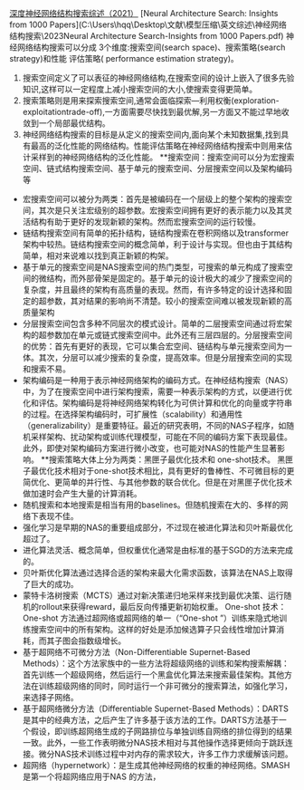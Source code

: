 [深度神经网络结构搜索综述（2021）](C:\Users\hqq\Desktop\文献\模型压缩\中文综述\_深度神经网络结构搜索综述.pdf)
[Neural Architecture Search: Insights from 1000 Papers](C:\Users\hqq\Desktop\文献\模型压缩\英文综述\神经网络结构搜索\2023Neural Architecture Search-Insights from 1000 Papers.pdf)
神经网络结构搜索可以分成 3个维度:搜索空间(search space)、搜索策略(search strategy)和性能 评估策略( performance estimation strategy)。
1. 搜索空间定义了可以表征的神经网络结构,在搜索空间的设计上嵌入了很多先验知识,这样可以一定程度上减小搜索空间的大小,使搜索变得更简单。
2. 搜索策略则是用来探索搜索空间,通常会面临探索—利用权衡(exploration-exploitationtrade-off),一方面需要尽快找到最优解,另一方面又不能过早地收敛到一个局部最优结构。
3. 神经网络结构搜索的目标是从定义的搜索空间内,面向某个未知数据集,找到具有最高的泛化性能的网络结构。性能评估策略在神经网络结构搜索中则用来估计采样到的神经网络结构的泛化性能。
**搜索空间：搜索空间可以分为宏搜索空间、链式结构搜索空间、基于单元的搜索空间、分层搜索空间以及架构编码等
- 宏搜索空间可以被分为两类：首先是被编码在一个层级上的整个架构的搜索空间，其次是只关注宏级别的超参数。宏搜索空间拥有更好的表示能力以及其灵活结构有助于更好的发现新颖的架构。然而宏搜索空间的运行较慢。
- 链结构搜索空间有简单的拓扑结构，链结构搜索在卷积网络以及transformer架构中较热。链结构搜索空间的概念简单，利于设计与实现。但也由于其结构简单，相对来说难以找到真正新颖的构架。
- 基于单元的搜索空间是NAS搜索空间的热门类型，可搜索的单元构成了搜索空间的微结构，而外部骨架是固定的。基于单元的设计极大的减少了搜索空间的复杂度，并且最终的架构有高质量的表现。然而，有许多特定的设计选择和固定的超参数，其对结果的影响尚不清楚。较小的搜索空间难以被发现新颖的高质量架构
- 分层搜索空间包含多种不同层次的模式设计。简单的二层搜索空间通过将宏架构的超参数加在单元或链式搜索空间中。此外还有三层四层的。分层搜索空间的优势：首先有更好的表现，它可以集合宏空间、链结构与单元搜索空间为一体。其次，分层可以减少搜索的复杂度，提高效率。但是分层搜索空间的实现和搜索不易。
- 架构编码是一种用于表示神经网络架构的编码方式。在神经结构搜索（NAS）中，为了在搜索空间中进行架构搜索，需要一种表示架构的方式，以便进行优化和评估。架构编码是将神经网络架构转化为可供计算和优化的向量或字符串的过程。在选择架构编码时，可扩展性（scalability）和通用性（generalizability）是重要特征。最近的研究表明，不同的NAS子程序，如随机采样架构、扰动架构或训练代理模型，可能在不同的编码方案下表现最佳。此外，即使对架构编码方案进行微小改变，也可能对NAS的性能产生显著影响。
**搜索策略大体上分为两类：黑匣子最优化技术和 one-shot技术。
黑匣子最优化技术相对于one-shot技术相比，具有更好的鲁棒性、不可微目标的更简优化、更简单的并行性、与其他参数的联合优化。但是在对黑匣子优化技术做加速时会产生大量的计算消耗。
- 随机搜索和本地搜索是相当有用的baselines。但随机搜索在大的、多样的网络下表现不佳。
- 强化学习是早期的NAS的重要组成部分，不过现在被进化算法和贝叶斯最优化超过了。
- 进化算法灵活、概念简单，但权重优化通常是由标准的基于SGD的方法来完成的。
- 贝叶斯优化算法通过选择合适的架构来最大化需求函数，该算法在NAS上取得了巨大的成功。
- 蒙特卡洛树搜索（MCTS）通过对新决策递归地采样来找到最优决策、运行随机的rollout来获得reward，最后反向传播更新初始权重。
One-shot 技术：One-shot 方法通过超网络或超网络的单一（“One-shot ”）训练来隐式地训练搜索空间中的所有架构。这样的好处是添加候选算子只会线性增加计算消耗，而其子图会指数级增长。
- 基于超网络不可微分方法（Non-Differentiable Supernet-Based Methods）：这个方法家族中的一些方法将超级网络的训练和架构搜索解耦：首先训练一个超级网络，然后运行一个黑盒优化算法来搜索最佳架构。其他方法在训练超级网络的同时，同时运行一个非可微分的搜索算法，如强化学习，来选择子网络。
- 基于超网络微分方法（Differentiable Supernet-Based Methods）：DARTS是其中的经典方法，之后产生了许多基于该方法的工作。DARTS方法基于一个假设，即训练超网络生成的子网路排位与单独训练自网络的排位得到的结果一致。此外，一些工作表明微分NAS技术相对与其他操作选择更倾向于跳跃连接。微分NAS技术训练过程中对内存的需求较大，许多工作力求缓解该问题。
- 超网络（hypernetwork）：是生成其他神经网络的权重的神经网络。SMASH是第一个将超网络应用于NAS 的方法，